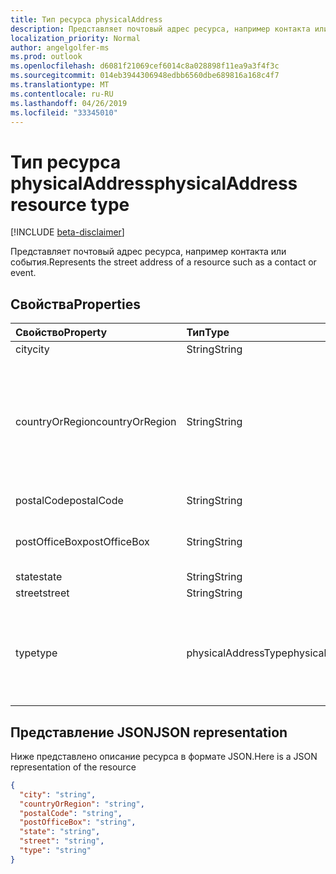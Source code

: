 ```yaml
---
title: Тип ресурса physicalAddress
description: Представляет почтовый адрес ресурса, например контакта или события.
localization_priority: Normal
author: angelgolfer-ms
ms.prod: outlook
ms.openlocfilehash: d6081f21069cef6014c8a028898f11ea9a3f4f3c
ms.sourcegitcommit: 014eb3944306948edbb6560dbe689816a168c4f7
ms.translationtype: MT
ms.contentlocale: ru-RU
ms.lasthandoff: 04/26/2019
ms.locfileid: "33345010"
---
```

# <a name="physicaladdress-resource-type"></a><span data-ttu-id="b86f1-103">Тип ресурса physicalAddress</span><span class="sxs-lookup"><span data-stu-id="b86f1-103">physicalAddress resource type</span></span>

[!INCLUDE [beta-disclaimer](../../includes/beta-disclaimer.md)]

<span data-ttu-id="b86f1-104">Представляет почтовый адрес ресурса, например контакта или события.</span><span class="sxs-lookup"><span data-stu-id="b86f1-104">Represents the street address of a resource such as a contact or event.</span></span>


## <a name="properties"></a><span data-ttu-id="b86f1-105">Свойства</span><span class="sxs-lookup"><span data-stu-id="b86f1-105">Properties</span></span>
| <span data-ttu-id="b86f1-106">Свойство</span><span class="sxs-lookup"><span data-stu-id="b86f1-106">Property</span></span>     | <span data-ttu-id="b86f1-107">Тип</span><span class="sxs-lookup"><span data-stu-id="b86f1-107">Type</span></span>   |<span data-ttu-id="b86f1-108">Описание</span><span class="sxs-lookup"><span data-stu-id="b86f1-108">Description</span></span>|
|:---------------|:--------|:----------|
|<span data-ttu-id="b86f1-109">city</span><span class="sxs-lookup"><span data-stu-id="b86f1-109">city</span></span>|<span data-ttu-id="b86f1-110">String</span><span class="sxs-lookup"><span data-stu-id="b86f1-110">String</span></span>|<span data-ttu-id="b86f1-111">Город.</span><span class="sxs-lookup"><span data-stu-id="b86f1-111">The city.</span></span>|
|<span data-ttu-id="b86f1-112">countryOrRegion</span><span class="sxs-lookup"><span data-stu-id="b86f1-112">countryOrRegion</span></span>|<span data-ttu-id="b86f1-113">String</span><span class="sxs-lookup"><span data-stu-id="b86f1-113">String</span></span>|<span data-ttu-id="b86f1-p101">Страна или регион. Это строковое значение в произвольном формате, например "США".</span><span class="sxs-lookup"><span data-stu-id="b86f1-p101">The country or region. It's a free-format string value, for example, "United States".</span></span>|
|<span data-ttu-id="b86f1-116">postalCode</span><span class="sxs-lookup"><span data-stu-id="b86f1-116">postalCode</span></span>|<span data-ttu-id="b86f1-117">String</span><span class="sxs-lookup"><span data-stu-id="b86f1-117">String</span></span>|<span data-ttu-id="b86f1-118">Почтовый индекс.</span><span class="sxs-lookup"><span data-stu-id="b86f1-118">The postal code.</span></span>|
|<span data-ttu-id="b86f1-119">postOfficeBox</span><span class="sxs-lookup"><span data-stu-id="b86f1-119">postOfficeBox</span></span>|<span data-ttu-id="b86f1-120">String</span><span class="sxs-lookup"><span data-stu-id="b86f1-120">String</span></span>|<span data-ttu-id="b86f1-121">Номер почтового ящика в почтовом ящике.</span><span class="sxs-lookup"><span data-stu-id="b86f1-121">The post office box number.</span></span>|
|<span data-ttu-id="b86f1-122">state</span><span class="sxs-lookup"><span data-stu-id="b86f1-122">state</span></span>|<span data-ttu-id="b86f1-123">String</span><span class="sxs-lookup"><span data-stu-id="b86f1-123">String</span></span>|<span data-ttu-id="b86f1-124">Штат.</span><span class="sxs-lookup"><span data-stu-id="b86f1-124">The state.</span></span>|
|<span data-ttu-id="b86f1-125">street</span><span class="sxs-lookup"><span data-stu-id="b86f1-125">street</span></span>|<span data-ttu-id="b86f1-126">String</span><span class="sxs-lookup"><span data-stu-id="b86f1-126">String</span></span>|<span data-ttu-id="b86f1-127">Улица.</span><span class="sxs-lookup"><span data-stu-id="b86f1-127">The street.</span></span>|
|<span data-ttu-id="b86f1-128">type</span><span class="sxs-lookup"><span data-stu-id="b86f1-128">type</span></span>|<span data-ttu-id="b86f1-129">physicalAddressType</span><span class="sxs-lookup"><span data-stu-id="b86f1-129">physicalAddressType</span></span>|<span data-ttu-id="b86f1-130">Тип адреса.</span><span class="sxs-lookup"><span data-stu-id="b86f1-130">The type of address.</span></span> <span data-ttu-id="b86f1-131">Возможные значения: `unknown`, `home`, `business`, `other`.</span><span class="sxs-lookup"><span data-stu-id="b86f1-131">Possible values are: `unknown`, `home`, `business`, `other`.</span></span>|


## <a name="json-representation"></a><span data-ttu-id="b86f1-132">Представление JSON</span><span class="sxs-lookup"><span data-stu-id="b86f1-132">JSON representation</span></span>

<span data-ttu-id="b86f1-133">Ниже представлено описание ресурса в формате JSON.</span><span class="sxs-lookup"><span data-stu-id="b86f1-133">Here is a JSON representation of the resource</span></span>

<!-- {
  "blockType": "resource",
  "optionalProperties": [

  ],
  "@odata.type": "microsoft.graph.physicalAddress"
}-->

```json
{
  "city": "string",
  "countryOrRegion": "string",
  "postalCode": "string",
  "postOfficeBox": "string",
  "state": "string",
  "street": "string",
  "type": "string"
}

```

<!-- uuid: 8fcb5dbc-d5aa-4681-8e31-b001d5168d79
2015-10-25 14:57:30 UTC -->
<!--
{
  "type": "#page.annotation",
  "description": "physicalAddress resource",
  "keywords": "",
  "section": "documentation",
  "tocPath": "",
  "suppressions": []
}
-->
